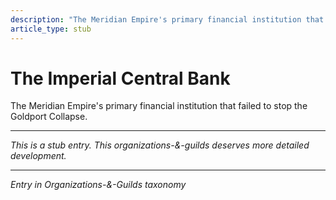 ```yaml
---
description: "The Meridian Empire's primary financial institution that failed to stop the Goldport Collapse."
article_type: stub
---
```


# The Imperial Central Bank

The Meridian Empire's primary financial institution that failed to stop the Goldport Collapse.

---
*This is a stub entry. This organizations-&-guilds deserves more detailed development.*

---
*Entry in Organizations-&-Guilds taxonomy*
